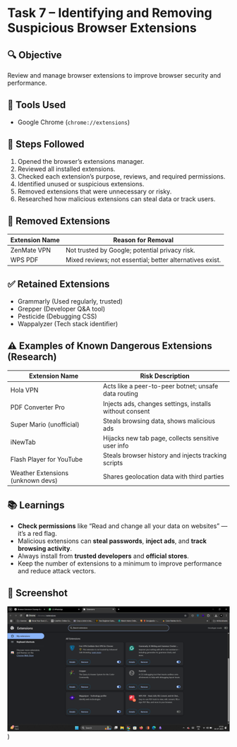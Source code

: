 
# Task 7 – Identifying and Removing Suspicious Browser Extensions

## 🔍 Objective
Review and manage browser extensions to improve browser security and performance.

## 🧰 Tools Used
- Google Chrome (`chrome://extensions`)

## 📝 Steps Followed
1. Opened the browser’s extensions manager.
2. Reviewed all installed extensions.
3. Checked each extension’s purpose, reviews, and required permissions.
4. Identified unused or suspicious extensions.
5. Removed extensions that were unnecessary or risky.
6. Researched how malicious extensions can steal data or track users.

## 🧼 Removed Extensions

| Extension Name        | Reason for Removal                                    |
|-----------------------|-------------------------------------------------------|
| ZenMate VPN           | Not trusted by Google; potential privacy risk.        |
| WPS PDF               | Mixed reviews; not essential; better alternatives exist. |

## ✅ Retained Extensions

- Grammarly (Used regularly, trusted)
- Grepper (Developer Q&A tool)
- Pesticide (Debugging CSS)
- Wappalyzer (Tech stack identifier)

## ⚠️ Examples of Known Dangerous Extensions (Research)

| Extension Name              | Risk Description                                             |
|----------------------------|--------------------------------------------------------------|
| Hola VPN                   | Acts like a peer-to-peer botnet; unsafe data routing         |
| PDF Converter Pro          | Injects ads, changes settings, installs without consent      |
| Super Mario (unofficial)   | Steals browsing data, shows malicious ads                    |
| iNewTab                    | Hijacks new tab page, collects sensitive user info           |
| Flash Player for YouTube   | Steals browser history and injects tracking scripts          |
| Weather Extensions (unknown devs) | Shares geolocation data with third parties             |

## 📚 Learnings

- **Check permissions** like “Read and change all your data on websites” — it’s a red flag.
- Malicious extensions can **steal passwords**, **inject ads**, and **track browsing activity**.
- Always install from **trusted developers** and **official stores**.
- Keep the number of extensions to a minimum to improve performance and reduce attack vectors.

## 📸 Screenshot
![Browser Extensions Screenshot](https://github.com/Vamsi212/Task-7-Identifying-Suspicious-Extensions/blob/3cf80070e40ee4c999e44c603b08b7d3f708890d/Screenshot%20(432).png))
